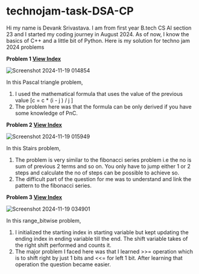 # technojam-task-DSA-CP
Hi my name is Devank Srivastava. I am from first year B.tech CS AI section 23 and I started my coding journey in August 2024.
As of now, I know the basics of C++ and a little bit of Python.
Here is my solution for techno jam 2024 problems

**Problem 1 [View Index](Q1.cpp)**



![Screenshot 2024-11-19 014854](https://github.com/user-attachments/assets/31ed2834-07b2-4898-9904-4ed75b1b572d)



In this Pascal triangle problem,
1. I used the mathematical formula that uses the value of the previous value [c = c * (i - j ) / j ]
2. The problem here was that the formula can be only derived if you have some knowledge of PnC.

**Problem 2 [View Index](Q2.cpp)**



![Screenshot 2024-11-19 015949](https://github.com/user-attachments/assets/d8c0056d-4a9a-4731-a9e0-25ff7e12dfd7)




In this Stairs problem, 
1. The problem is very similar to the fibonacci series problem i.e the no is sum of previous 2 terms and so on.
   You only have to jump either 1 or 2 steps and calculate the no of steps can be possible to achieve so.
2. The difficult part of the question for me was to understand and link the pattern to the fibonacci series.

**Problem 3 [View Index](Q3.cpp)**



![Screenshot 2024-11-19 034901](https://github.com/user-attachments/assets/12d47bab-c27b-4712-8bbe-98c164be59d5)




In this range_bitwise problem,
1. I  initialized the starting index in starting variable but kept updating the ending index in ending variable till the end.
   The shift variable takes of the right shift performed and counts it.
2. The major problem I faced here was that I learned >>= operation which is to shift right by just 1 bits and <<= for left 1 bit.
   After learning that operation the question became easier.

